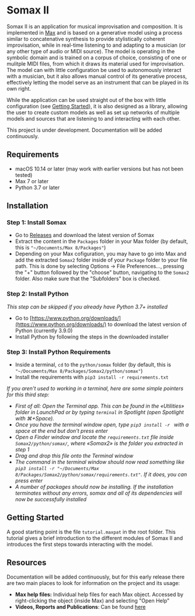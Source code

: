 # Somax II
Somax II is an application for musical improvisation and composition. It is implemented in [Max](https://cycling74.com/products/max/) and is based on a generative model using a process similar to concatenative synthesis to provide stylistically coherent improvisation, while in real-time listening to and adapting to a musician (or any other type of audio or MIDI source). The model is operating in the symbolic domain and is trained on a corpus of choice, consisting of one or mulitple MIDI files, from which it draws its material used for improvisation. The model can with little configuration be used to autonomously interact with a musician, but it also allows manual control of its generative process, effectively letting the model serve as an instrument that can be played in its own right.

While the application can be used straight out of the box with little configuration (see [Getting Started](#Getting-started)), it is also designed as a library, allowing the user to create custom models as well as set up networks of multiple models and sources that are listening to and interacting with each other.

This project is under development. Documentation will be added continuously.


## Requirements

* macOS 10.14 or later (may work with earlier versions but has not been tested)
* Max 7 or later
* Python 3.7 or later

## Installation

### Step 1: Install Somax
* Go to [Releases](https://github.com/DYCI2/Somax2/releases) and download the latest version of Somax
* Extract the content in the `Packages` folder in your Max folder (by default, this is `"~/Documents/Max 8/Packages"`)
* Depending on your Max cofiguration, you may have to go into Max and add the extracted `Somax2` folder inside of your `Package` folder to your file path. This is done by selecting Options -> File Preferences..., pressing the "+" button followed by the "choose" button, navigating to the `Somax2` folder. Also make sure that the "Subfolders" box is checked.

### Step 2: Install Python
*This step can be skipped if you already have Python 3.7+ installed*
* Go to [https://www.python.org/downloads/](https://www.python.org/downloads/) to download the latest version of Python (currently 3.9.0)
* Install Python by following the steps in the downloaded installer

### Step 3: Install Python Requirements
* Inside a terminal, `cd` to the `python/somax` folder (by default, this is `"~/Documents/Max 8/Packages/Somax2/python/somax"`)
* Install the requirements with `pip3 install -r requirements.txt`

*If you aren't used to working in a terminal, here are some simple pointers for this third step:* 
* *First of all: Open the Terminal app. This can be found in the «Utilities» folder in LaunchPad or by typing `terminal` in Spotlight (open Spotlight with ⌘+Space).*
* *Once you have the terminal window open, type `pip3 install -r ` with a space at the end but don't press enter*
* *Open a Finder window and locate the `requirements.txt` file inside `Somax2/python/somax/`, where «Somax2» is the folder you extracted in step 1*
* *Drag and drop this file onto the Terminal window*
* *The command in the terminal window should now read something like `pip3 install -r "~/Documents/Max 8/Packages/Somax2/python/somax/requirements.txt"`. If it does, you can press enter*
* *A number of packages should now be installing. If the installation terminates without any errors, somax and all of its dependencies will now be successfully installed*

## Getting Started
A good starting point is the file `tutorial.maxpat` in the root folder. This tutorial gives a brief introduction to the different modules of Somax II and introduces the first steps towards interacting with the model.

## Resources

Documentation will be added continuously, but for this early release there are two main places to look for information on the project and its usage:
* **Max help files:** Individual help files for each Max object. Accessed by right-clicking the object (inside Max) and selecting "Open Help"
* **Videos, Reports and Publications**: Can be found [here](http://repmus.ircam.fr/somax/home)